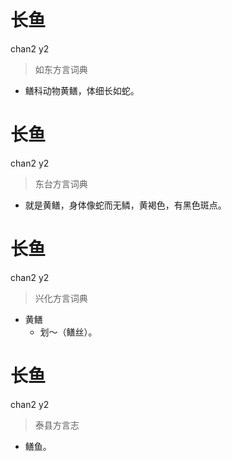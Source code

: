 # 长鱼
chan2 y2
> 如东方言词典
- 鳝科动物黄鳝，体细长如蛇。

# 长鱼
chan2 y2
> 东台方言词典
- 就是黄鳝，身体像蛇而无鳞，黄褐色，有黑色斑点。

# 长鱼
chan2 y2
> 兴化方言词典
- 黄鳝
  - 划～（鳝丝）。

# 长鱼
chan2 y2
> 泰县方言志
- 鳝鱼。
